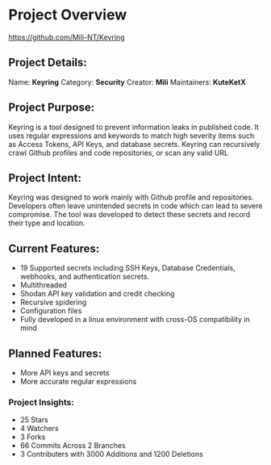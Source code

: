 # Project Overview
https://github.com/Mili-NT/Keyring
## Project Details:
Name: **Keyring**
Category: **Security**
Creator: **Mili**
Maintainers: **KuteKetX**
## Project Purpose:
Keyring is a tool designed to prevent information leaks in published code.
It uses regular expressions and keywords to match high severity items such as Access Tokens, API Keys, and database secrets.
Keyring can recursively crawl Github profiles and code repositories, or scan any valid URL
## Project Intent:
Keyring was designed to work mainly with Github profile and repositories.
Developers often leave unintended secrets in code which can lead to severe compromise.
The tool was developed to detect these secrets and record their type and location.
## Current Features:
- 19 Supported secrets including SSH Keys, Database Credentials, webhooks, and authentication secrets.
- Multithreaded
- Shodan API key validation and credit checking
- Recursive spidering
- Configuration files
- Fully developed in a linux environment with cross-OS compatibility in mind
## Planned Features:
- More API keys and secrets
- More accurate regular expressions

### Project Insights:
- 25 Stars
- 4 Watchers
- 3 Forks
- 66 Commits Across 2 Branches
- 3 Contributers with 3000 Additions and 1200 Deletions
